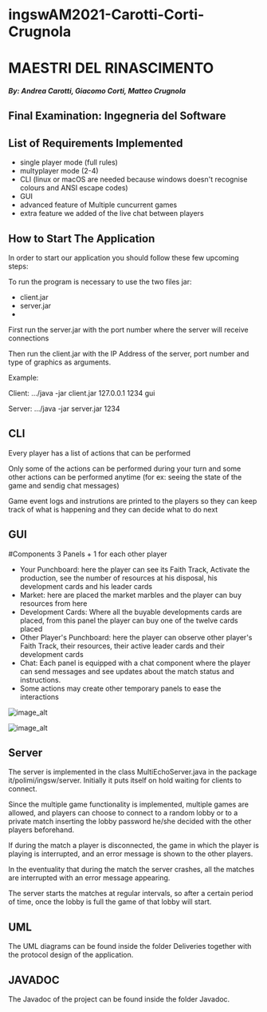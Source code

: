 # ingswAM2021-Carotti-Corti-Crugnola

# MAESTRI DEL RINASCIMENTO
#### *By: Andrea Carotti, Giacomo Corti, Matteo Crugnola*
## Final Examination: Ingegneria del Software

## **List of Requirements Implemented**
- single player mode (full rules)
- multyplayer mode (2-4)
- CLI (linux or macOS are needed because windows doesn't recognise colours and ANSI escape codes)
- GUI
- advanced feature of Multiple cuncurrent games
- extra feature we added of the live chat between players

## **How to Start The Application**
In order to start our application you should follow these few upcoming steps:

To run the program is necessary to use the two files jar:
- client.jar
- server.jar
- 
First run the server.jar with the port number where the server will receive connections

Then run the client.jar with the IP Address of the server, port number and type of graphics as arguments.

Example:

Client: .../java -jar client.jar 127.0.0.1 1234 gui

Server: .../java -jar server.jar 1234

## **CLI**
Every player has a list of actions that can be performed

Only some of the actions can be performed during your turn and some other actions can be performed anytime (for ex: seeing the state of the game and sendig chat messages)

Game event logs and instrutions are printed to the players so they can keep track of what is happening and they can decide what to do next

## **GUI**
#Components
3 Panels + 1 for each other player
- Your Punchboard: here the player can see its Faith Track, Activate the production, see the number of resources at his disposal, his development cards and his leader cards
- Market: here are placed the market marbles and the player can buy resources from here
- Development Cards: Where all the buyable developments cards are placed, from this panel the player can buy one of the twelve cards placed
- Other Player's Punchboard: here the player can observe other player's Faith Track, their resources, their active leader cards and their development cards
- Chat: Each panel is equipped with a chat component where the player can send messages and see updates about the match status and instructions.
- Some actions may create other temporary panels to ease the interactions

![image_alt](https://i.imgur.com/8wGUmOi.png)

![image_alt](https://i.imgur.com/vzKIZS2.png)


## **Server**
The server is implemented in the class MultiEchoServer.java in the package it/polimi/ingsw/server. Initially it puts itself on hold waiting for clients to connect.

Since the multiple game functionality is implemented, multiple games are allowed, and players can choose to connect to a random lobby or to a private match inserting the lobby password he/she decided with the other players beforehand.

If during the match a player is disconnected, the game in which the player is playing is interrupted, and an error message is shown to the other players.

In the eventuality that during the match the server crashes, all the matches are interrupted with an error message appearing.

The server starts the matches at regular intervals, so after a certain period of time, once the lobby is full the game of that lobby will start.

## **UML**
The UML diagrams can be found inside the folder Deliveries together with the protocol design of the application.

## **JAVADOC**
The Javadoc of the project can be found inside the folder Javadoc.
